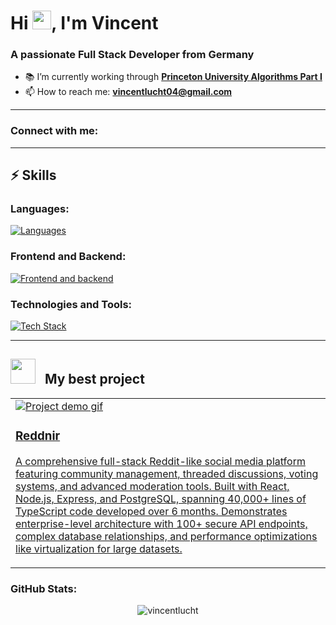 # Hi <img src="https://raw.githubusercontent.com/MartinHeinz/MartinHeinz/master/wave.gif" width="30px" height="30px" />, I'm Vincent
### A passionate Full Stack Developer from Germany

- 📚 I’m currently working through **[Princeton University Algorithms Part I](https://www.coursera.org/learn/algorithms-part1/)**
- 📫 How to reach me: **vincentlucht04@gmail.com**

---

### Connect with me:
<p align="left">
  <!-- Add social media links here -->
</p>

---

## ⚡️ Skills

### Languages:
[![Languages](https://skillicons.dev/icons?i=js,ts,python,html,css,sqlite)](https://skillicons.dev)

### Frontend and Backend:
[![Frontend and backend](https://skillicons.dev/icons?i=react,tailwind,nodejs,express,postgres,prisma)](https://skillicons.dev)

### Technologies and Tools:
[![Tech Stack](https://skillicons.dev/icons?i=vite,npm,git,jest,vscode,webpack)](https://skillicons.dev)

---

<h2><img src="https://media.giphy.com/media/WUlplcMpOCEmTGBtBW/giphy.gif" width="40"/>&nbsp;&nbsp; My best project</h2>
<table>
  <tr>
    <td>
      <a href="https://github.com/VincentLucht/project-odin-book" target="_blank">
        <img src="https://github.com/VincentLucht/project-odin-book/raw/main/demo.gif"  alt="Project demo gif"/>
        <h3>Reddnir</h3>
        <p>A comprehensive full-stack Reddit-like social media platform featuring community management, threaded discussions, voting systems, and advanced moderation tools. Built with React, Node.js, Express, and PostgreSQL, spanning 40,000+ lines of TypeScript code developed over 6 months. Demonstrates enterprise-level architecture with 100+ secure API endpoints, complex database relationships, and performance optimizations like virtualization for large datasets.</p>
      </a>
    </td>
  </tr>
</table>

### GitHub Stats:
<p align="center">
  <img src="https://github-readme-stats.vercel.app/api/top-langs?username=vincentlucht&show_icons=true&locale=en&layout=compact" alt="vincentlucht" />
</p>

